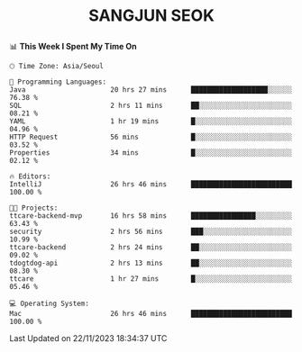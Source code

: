 <h1>
 <p align="center">
   SANGJUN SEOK
 </p>
</h1>

<!--START_SECTION:waka-->
📊 **This Week I Spent My Time On** 

```text
🕑︎ Time Zone: Asia/Seoul

💬 Programming Languages: 
Java                     20 hrs 27 mins      ███████████████████░░░░░░   76.38 % 
SQL                      2 hrs 11 mins       ██░░░░░░░░░░░░░░░░░░░░░░░   08.21 % 
YAML                     1 hr 19 mins        █░░░░░░░░░░░░░░░░░░░░░░░░   04.96 % 
HTTP Request             56 mins             █░░░░░░░░░░░░░░░░░░░░░░░░   03.52 % 
Properties               34 mins             █░░░░░░░░░░░░░░░░░░░░░░░░   02.12 % 

🔥 Editors: 
IntelliJ                 26 hrs 46 mins      █████████████████████████   100.00 % 

🐱‍💻 Projects: 
ttcare-backend-mvp       16 hrs 58 mins      ████████████████░░░░░░░░░   63.43 % 
security                 2 hrs 56 mins       ███░░░░░░░░░░░░░░░░░░░░░░   10.99 % 
ttcare-backend           2 hrs 24 mins       ██░░░░░░░░░░░░░░░░░░░░░░░   09.02 % 
tdogtdog-api             2 hrs 13 mins       ██░░░░░░░░░░░░░░░░░░░░░░░   08.30 % 
ttcare                   1 hr 27 mins        █░░░░░░░░░░░░░░░░░░░░░░░░   05.46 % 

💻 Operating System: 
Mac                      26 hrs 46 mins      █████████████████████████   100.00 % 
```


 Last Updated on 22/11/2023 18:34:37 UTC
<!--END_SECTION:waka-->
